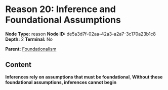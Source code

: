 # Reason 20: Inference and Foundational Assumptions

**Node Type:** reason
**Node ID:** de5a3d7f-02aa-42a3-a2a7-3c170a23b1c8
**Depth:** 2
**Terminal:** No

**Parent:** [Foundationalism](foundationalism.md)

## Content

**Inferences rely on assumptions that must be foundational**, **Without these foundational assumptions, inferences cannot begin**
